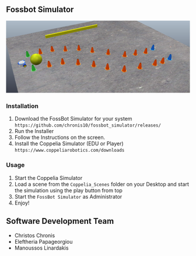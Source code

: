 ## Fossbot Simulator
![](images/main.png)
### Installation 
1) Download the FossBot Simulator for your system ```https://github.com/chronis10/fossbot_simulator/releases/```
2) Run the Installer
3) Follow the Instructions on the screen.
4) Install the Coppelia Simulator (EDU or Player) ```https://www.coppeliarobotics.com/downloads```


### Usage
1) Start the Coppelia Simulator
2) Load a scene from the ```Coppelia_Scenes``` folder on your Desktop and start the simulation using the play button from top
3) Start the ```FossBot Simulator``` as Administrator
4) Enjoy!

## Software Development Team
* Christos Chronis
* Eleftheria Papageorgiou
* Manoussos Linardakis

